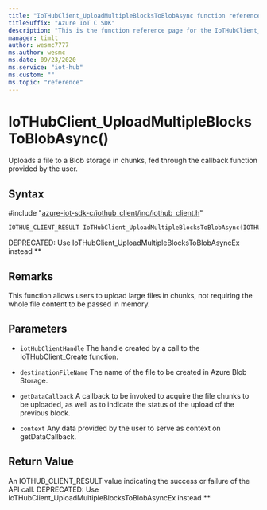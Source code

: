 ```yaml
---                             
title: "IoTHubClient_UploadMultipleBlocksToBlobAsync function reference | Microsoft Docs" 
titleSuffix: "Azure IoT C SDK"            
description: "This is the function reference page for the IoTHubClient_UploadMultipleBlocksToBlobAsync() function in the Azure IoT C SDK. This SDK is used with Azure IoT Hub and Azure IoT Hub Device Provisioning Service"            
manager: timlt                 
author: wesmc7777              
ms.author: wesmc               
ms.date: 09/23/2020                    
ms.service: "iot-hub"             
ms.custom: ""                
ms.topic: "reference"        
---                            
```


# IoTHubClient_UploadMultipleBlocksToBlobAsync()

Uploads a file to a Blob storage in chunks, fed through the callback function provided by the user.

## Syntax

\#include "[azure-iot-sdk-c/iothub_client/inc/iothub_client.h](../iothub-client-h.md)"  
```C
IOTHUB_CLIENT_RESULT IoTHubClient_UploadMultipleBlocksToBlobAsync(IOTHUB_CLIENT_HANDLE  MU_IFCOMMA2);
```

DEPRECATED: Use IoTHubClient_UploadMultipleBlocksToBlobAsyncEx instead ** 
## Remarks
This function allows users to upload large files in chunks, not requiring the whole file content to be passed in memory. 

## Parameters
* `iotHubClientHandle` The handle created by a call to the IoTHubClient_Create function. 

* `destinationFileName` The name of the file to be created in Azure Blob Storage. 

* `getDataCallback` A callback to be invoked to acquire the file chunks to be uploaded, as well as to indicate the status of the upload of the previous block. 

* `context` Any data provided by the user to serve as context on getDataCallback. 

## Return Value
An IOTHUB_CLIENT_RESULT value indicating the success or failure of the API call. DEPRECATED: Use IoTHubClient_UploadMultipleBlocksToBlobAsyncEx instead **

